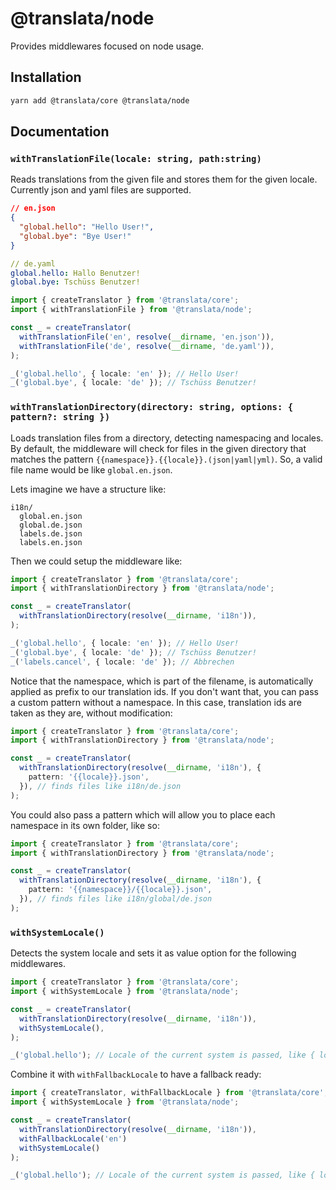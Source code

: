 # @translata/node

Provides middlewares focused on node usage.

## Installation

```sh
yarn add @translata/core @translata/node
```

## Documentation

### `withTranslationFile(locale: string, path:string)`

Reads translations from the given file and stores them for the given locale.
Currently json and yaml files are supported.

```json
// en.json
{
  "global.hello": "Hello User!",
  "global.bye": "Bye User!"
}
```

```yaml
// de.yaml
global.hello: Hallo Benutzer!
global.bye: Tschüss Benutzer!
```

```ts
import { createTranslator } from '@translata/core';
import { withTranslationFile } from '@translata/node';

const _ = createTranslator(
  withTranslationFile('en', resolve(__dirname, 'en.json')),
  withTranslationFile('de', resolve(__dirname, 'de.yaml')),
);

_('global.hello', { locale: 'en' }); // Hello User!
_('global.bye', { locale: 'de' }); // Tschüss Benutzer!
```

### `withTranslationDirectory(directory: string, options: { pattern?: string })`

Loads translation files from a directory, detecting namespacing and locales.
By default, the middleware will check for files in the given directory that matches the pattern `{{namespace}}.{{locale}}.(json|yaml|yml)`. So, a valid file name would be like `global.en.json`.

Lets imagine we have a structure like:

    i18n/
      global.en.json
      global.de.json
      labels.de.json
      labels.en.json

Then we could setup the middleware like:

```ts
import { createTranslator } from '@translata/core';
import { withTranslationDirectory } from '@translata/node';

const _ = createTranslator(
  withTranslationDirectory(resolve(__dirname, 'i18n')),
);

_('global.hello', { locale: 'en' }); // Hello User!
_('global.bye', { locale: 'de' }); // Tschüss Benutzer!
_('labels.cancel', { locale: 'de' }); // Abbrechen
```

Notice that the namespace, which is part of the filename, is automatically applied as prefix to our translation ids.
If you don't want that, you can pass a custom pattern without a namespace. In this case, translation ids are taken as they
are, without modification:

```ts
import { createTranslator } from '@translata/core';
import { withTranslationDirectory } from '@translata/node';

const _ = createTranslator(
  withTranslationDirectory(resolve(__dirname, 'i18n'), {
    pattern: '{{locale}}.json',
  }), // finds files like i18n/de.json
);
```

You could also pass a pattern which will allow you to place each namespace in its own folder, like so:

```ts
import { createTranslator } from '@translata/core';
import { withTranslationDirectory } from '@translata/node';

const _ = createTranslator(
  withTranslationDirectory(resolve(__dirname, 'i18n'), {
    pattern: '{{namespace}}/{{locale}}.json',
  }), // finds files like i18n/global/de.json
);
```

### `withSystemLocale()`

Detects the system locale and sets it as value option for the following middlewares.

```ts
import { createTranslator } from '@translata/core';
import { withSystemLocale } from '@translata/node';

const _ = createTranslator(
  withTranslationDirectory(resolve(__dirname, 'i18n')),
  withSystemLocale(),
);

_('global.hello'); // Locale of the current system is passed, like { locale: 'en' }
```

Combine it with `withFallbackLocale` to have a fallback ready:

```ts
import { createTranslator, withFallbackLocale } from '@translata/core';
import { withSystemLocale } from '@translata/node';

const _ = createTranslator(
  withTranslationDirectory(resolve(__dirname, 'i18n')),
  withFallbackLocale('en')
  withSystemLocale()
);

_('global.hello'); // Locale of the current system is passed, like { locale: 'fr' } with fallback to { locale: 'en' }
```
